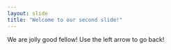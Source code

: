 ```yaml
---
layout: slide
title: "Welcome to our second slide!"
---
```

We are jolly good fellow!
Use the left arrow to go back!
